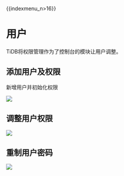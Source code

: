 {{indexmenu_n>16}}

# 用户

TiDB将权限管理作为了控制台的模块让用户调整。

## 添加用户及权限

新增用户并初始化权限

![](http://tidb-docs.cn-bj.ufileos.com/usercreate001.png)

## 调整用户权限

![](http://tidb-docs.cn-bj.ufileos.com/modifyuser001.png)

## 重制用户密码

![](http://tidb-docs.cn-bj.ufileos.com/resetpw001.png)

